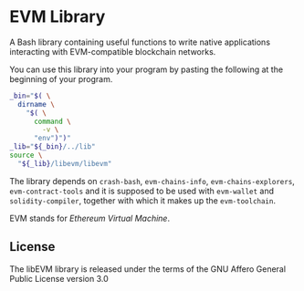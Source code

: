 # EVM Library

A Bash library containing useful functions to write native applications interacting with EVM-compatible blockchain networks.

You can use this library into your program by pasting the following at the beginning of your program.

```bash
_bin="$( \
  dirname \
    "$( \
      command \
        -v \
	  "env")")"
_lib="${_bin}/../lib"
source \
  "${_lib}/libevm/libevm"
```

The library depends on `crash-bash`, `evm-chains-info`, `evm-chains-explorers`, `evm-contract-tools` and it is supposed to be used with
`evm-wallet` and `solidity-compiler`, together with which it makes up the `evm-toolchain`.

EVM stands for *Ethereum Virtual Machine*.

## License

The libEVM library is released under the terms of the GNU Affero General Public License version 3.0
